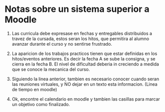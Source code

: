 # Notas sobre un sistema superior a Moodle

1. Las curricula debe expresase en fechas y entregables distribuidos a travez de la cursada, estos seran los hitos,
que permitira al alumno avanzar durante el curso y no sentirse frustrado.

2. La aparicion de los trabajos practicos tienen que estar definidas en los hitos/eventos anteriores. Es decir
    la fecha A se sube la consigna, y se cierra en la fecha B. El nivel de dificultad deberia in creciendo a medida
    que se conoce la mecanica del curso.

3. Siguiendo la linea anterior, tambien es necesario conocer cuando seran las reuniones virtuales, y NO dejar en un texto
    esta informacion. (Linea de tiempo en moodle)

4. Ok, encontre el calendario en moodle y tambien las casillas para marcar un objetivo como finalizado. 
        
    

